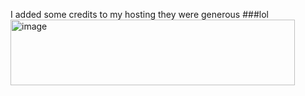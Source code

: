 I added some credits to my hosting 
they were generous ###lol
<img width="455" height="105" alt="image" src="https://github.com/user-attachments/assets/cf107852-0681-430e-bad5-87968f87c8fc" />
